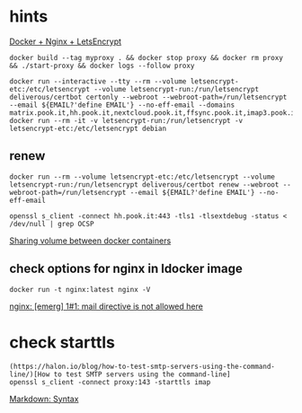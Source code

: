 # hints

[Docker + Nginx + LetsEncrypt](https://miki725.github.io/docker/crypto/2017/01/29/docker+nginx+letsencrypt.html)

	docker build --tag myproxy . && docker stop proxy && docker rm proxy && ./start-proxy && docker logs --follow proxy

	docker run --interactive --tty --rm --volume letsencrypt-etc:/etc/letsencrypt --volume letsencrypt-run:/run/letsencrypt deliverous/certbot certonly --webroot --webroot-path=/run/letsencrypt --email ${EMAIL?'define EMAIL'} --no-eff-email --domains matrix.pook.it,hh.pook.it,nextcloud.pook.it,ffsync.pook.it,imap3.pook.it
	docker run --rm -it -v letsencrypt-run:/run/letsencrypt -v letsencrypt-etc:/etc/letsencrypt debian

## renew
	docker run --rm --volume letsencrypt-etc:/etc/letsencrypt --volume letsencrypt-run:/run/letsencrypt deliverous/certbot renew --webroot --webroot-path=/run/letsencrypt --email ${EMAIL?'define EMAIL'} --no-eff-email

	openssl s_client -connect hh.pook.it:443 -tls1 -tlsextdebug -status < /dev/null | grep OCSP

[Sharing volume between docker containers](https://stackoverflow.com/questions/37000341/sharing-volume-between-docker-containers)

## check options for nginx in ldocker image
	docker run -t nginx:latest nginx -V

[nginx: [emerg] 1#1: mail directive is not allowed here](https://stackoverflow.com/questions/47296679/nginx-emerg-11-mail-directive-is-not-allowed-here-in-etc-nginx-conf-d-de)

# check starttls
	(https://halon.io/blog/how-to-test-smtp-servers-using-the-command-line/)[How to test SMTP servers using the command-line]
	openssl s_client -connect proxy:143 -starttls imap


[Markdown: Syntax](https://daringfireball.net/projects/markdown/syntax)
